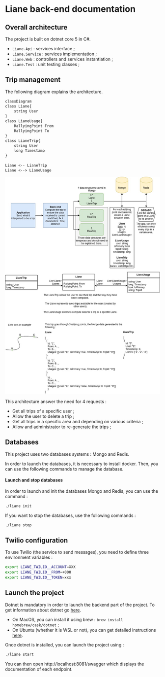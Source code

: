 # Liane back-end documentation

## Overall architecture

The project is built on dotnet core 5 in C#.

- `Liane.Api` : services interface ;
- `Liane.Service` : services implementation ;
- `Liane.Web` : controllers and services instantiation ;
- `Liane.Test` : unit testing classes ;

## Trip management

The following diagram explains the architecture.

```
classDiagram
class Liane{
    string User
}
class LianeUsage{
    RallyingPoint From
    RallyingPoint To
}
class LianeTrip{
    string User
    long Timestamp
}

Liane <-- LianeTrip
Liane <--> LianeUsage
```


![](../doc/LIANE_TRIP.jpg)

This architecture answer the need for 4 requests :

- Get all trips of a specific user ;
- Allow the user to delete a trip ;
- Get all trips in a specific area and depending on various criteria ;
- Allow and administrator to re-generate the trips ;

## Databases

This project uses two databases systems : Mongo and Redis. 

In order to launch the databases, it is necessary to install docker. 
Then, you can use the following commands to manage the database.

#### Launch and stop databases

In order to launch and init the databases Mongo and Redis, you can use the command :

```bash
./liane init
```

If you want to stop the databases, use the following commands : 

```bash
./liane stop
```

## Twilio configuration

To use Twilio (the service to send messages), you need to define three environment variables :

```bash
export LIANE_TWILIO__ACCOUNT=XXX
export LIANE_TWILIO__FROM=+000
export LIANE_TWILIO__TOKEN=xxx
```

## Launch the project

Dotnet is mandatory in order to launch the backend part of the project. To 
get information about dotnet go [here](https://dotnet.microsoft.com).

* On MacOS, you can install it using brew : `brew install homebrew/cask/dotnet` ;
* On Ubuntu (whether it is WSL or not), you can get detailed instructions [here](https://docs.microsoft.com/fr-fr/dotnet/core/install/linux-ubuntu).

Once dotnet is installed, you can launch the project using : 

```bash
./liane start
```

You can then open http://localhost:8081/swagger which displays
the documentation of each endpoint.
